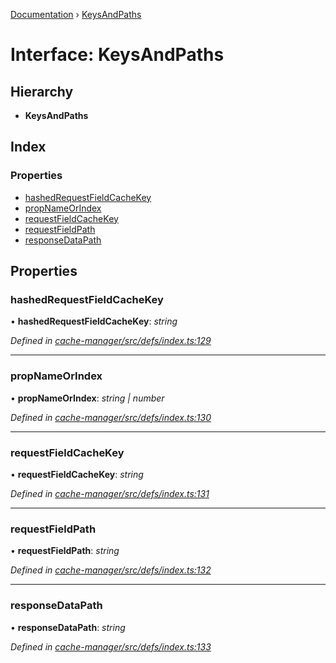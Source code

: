 [Documentation](../README.md) › [KeysAndPaths](keysandpaths.md)

# Interface: KeysAndPaths

## Hierarchy

* **KeysAndPaths**

## Index

### Properties

* [hashedRequestFieldCacheKey](keysandpaths.md#hashedrequestfieldcachekey)
* [propNameOrIndex](keysandpaths.md#propnameorindex)
* [requestFieldCacheKey](keysandpaths.md#requestfieldcachekey)
* [requestFieldPath](keysandpaths.md#requestfieldpath)
* [responseDataPath](keysandpaths.md#responsedatapath)

## Properties

###  hashedRequestFieldCacheKey

• **hashedRequestFieldCacheKey**: *string*

*Defined in [cache-manager/src/defs/index.ts:129](https://github.com/badbatch/graphql-box/blob/db0ab9f/packages/cache-manager/src/defs/index.ts#L129)*

___

###  propNameOrIndex

• **propNameOrIndex**: *string | number*

*Defined in [cache-manager/src/defs/index.ts:130](https://github.com/badbatch/graphql-box/blob/db0ab9f/packages/cache-manager/src/defs/index.ts#L130)*

___

###  requestFieldCacheKey

• **requestFieldCacheKey**: *string*

*Defined in [cache-manager/src/defs/index.ts:131](https://github.com/badbatch/graphql-box/blob/db0ab9f/packages/cache-manager/src/defs/index.ts#L131)*

___

###  requestFieldPath

• **requestFieldPath**: *string*

*Defined in [cache-manager/src/defs/index.ts:132](https://github.com/badbatch/graphql-box/blob/db0ab9f/packages/cache-manager/src/defs/index.ts#L132)*

___

###  responseDataPath

• **responseDataPath**: *string*

*Defined in [cache-manager/src/defs/index.ts:133](https://github.com/badbatch/graphql-box/blob/db0ab9f/packages/cache-manager/src/defs/index.ts#L133)*
